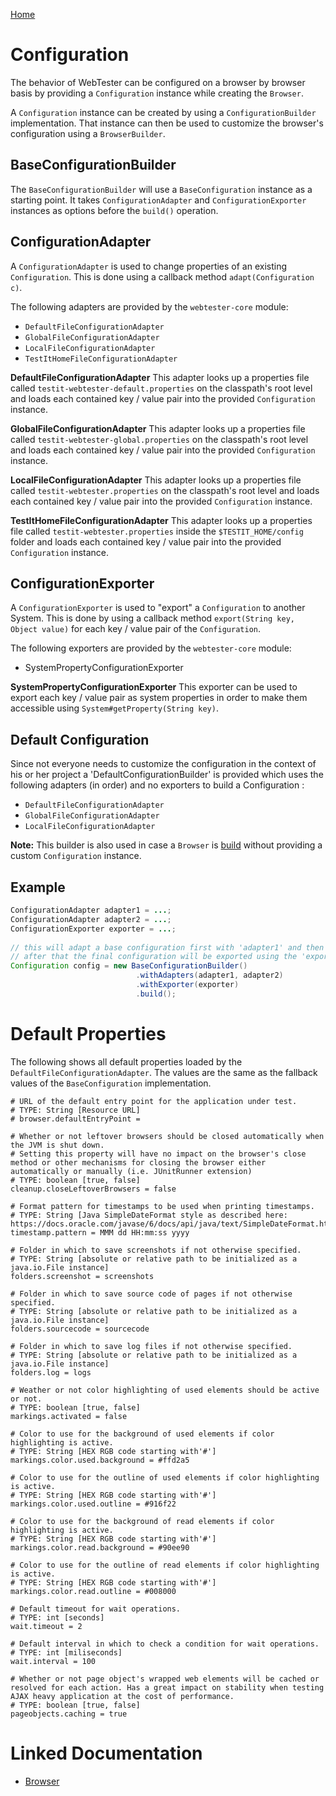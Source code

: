 [Home](../README.md)

# Configuration

The behavior of WebTester can be configured on a browser by browser basis
by providing a `Configuration` instance while creating the `Browser`.

A `Configuration` instance can be created by using a `ConfigurationBuilder` implementation.
That instance can then be used to customize the browser's configuration using a `BrowserBuilder`.

## BaseConfigurationBuilder
The `BaseConfigurationBuilder` will use a `BaseConfiguration` instance as a starting point.
It takes `ConfigurationAdapter` and `ConfigurationExporter` instances as options before the `build()` operation.

## ConfigurationAdapter
A `ConfigurationAdapter` is used to change properties of an existing `Configuration`.
This is done using a callback method `adapt(Configuration c)`.

The following adapters are provided by the `webtester-core` module:

- `DefaultFileConfigurationAdapter`
- `GlobalFileConfigurationAdapter`
- `LocalFileConfigurationAdapter`
- `TestItHomeFileConfigurationAdapter`

**DefaultFileConfigurationAdapter**
This adapter looks up a properties file called `testit-webtester-default.properties` on the classpath's root level
and loads each contained key / value pair into the provided `Configuration` instance.

**GlobalFileConfigurationAdapter**
This adapter looks up a properties file called `testit-webtester-global.properties` on the classpath's root level
and loads each contained key / value pair into the provided `Configuration` instance.

**LocalFileConfigurationAdapter**
This adapter looks up a properties file called `testit-webtester.properties` on the classpath's root level
and loads each contained key / value pair into the provided `Configuration` instance.

**TestItHomeFileConfigurationAdapter**
This adapter looks up a properties file called `testit-webtester.properties` inside the `$TESTIT_HOME/config` folder
and loads each contained key / value pair into the provided `Configuration` instance.

## ConfigurationExporter
A `ConfigurationExporter` is used to "export" a `Configuration` to another System.
This is done by using a callback method `export(String key, Object value)` for each key / value pair of the `Configuration`.

The following exporters are provided by the `webtester-core` module:

- SystemPropertyConfigurationExporter

**SystemPropertyConfigurationExporter**
This exporter can be used to export each key / value pair as system properties in order to make them accessible using `System#getProperty(String key)`.

## Default Configuration
Since not everyone needs to customize the configuration in the context of his or her project
a 'DefaultConfigurationBuilder' is provided which uses the following adapters (in order)
and no exporters to build a Configuration :
   
- `DefaultFileConfigurationAdapter`
- `GlobalFileConfigurationAdapter`
- `LocalFileConfigurationAdapter`
   
**Note:** This builder is also used in case a `Browser` is [build](browser.md) without providing a custom `Configuration` instance.

## Example
```java
ConfigurationAdapter adapter1 = ...;
ConfigurationAdapter adapter2 = ...;
ConfigurationExporter exporter = ...;
 
// this will adapt a base configuration first with 'adapter1' and then with 'adapter2'
// after that the final configuration will be exported using the 'exporter'
Configuration config = new BaseConfigurationBuilder()
                            .withAdapters(adapter1, adapter2)
                            .withExporter(exporter)
                            .build();
```

# Default Properties
The following shows all default properties loaded by the `DefaultFileConfigurationAdapter`.
The values are the same as the fallback values of the `BaseConfiguration` implementation.

```properties
# URL of the default entry point for the application under test.
# TYPE: String [Resource URL]
# browser.defaultEntryPoint =

# Whether or not leftover browsers should be closed automatically when the JVM is shut down.
# Setting this property will have no impact on the browser's close method or other mechanisms for closing the browser either automatically or manually (i.e. JUnitRunner extension)
# TYPE: boolean [true, false]
cleanup.closeLeftoverBrowsers = false
 
# Format pattern for timestamps to be used when printing timestamps.
# TYPE: String [Java SimpleDateFormat style as described here: https://docs.oracle.com/javase/6/docs/api/java/text/SimpleDateFormat.html]
timestamp.pattern = MMM dd HH:mm:ss yyyy
 
# Folder in which to save screenshots if not otherwise specified.
# TYPE: String [absolute or relative path to be initialized as a java.io.File instance]
folders.screenshot = screenshots
 
# Folder in which to save source code of pages if not otherwise specified.
# TYPE: String [absolute or relative path to be initialized as a java.io.File instance]
folders.sourcecode = sourcecode
 
# Folder in which to save log files if not otherwise specified.
# TYPE: String [absolute or relative path to be initialized as a java.io.File instance]
folders.log = logs
 
# Weather or not color highlighting of used elements should be active or not.
# TYPE: boolean [true, false]
markings.activated = false
 
# Color to use for the background of used elements if color highlighting is active.
# TYPE: String [HEX RGB code starting with'#']
markings.color.used.background = #ffd2a5

# Color to use for the outline of used elements if color highlighting is active.
# TYPE: String [HEX RGB code starting with'#']
markings.color.used.outline = #916f22

# Color to use for the background of read elements if color highlighting is active.
# TYPE: String [HEX RGB code starting with'#']
markings.color.read.background = #90ee90

# Color to use for the outline of read elements if color highlighting is active.
# TYPE: String [HEX RGB code starting with'#']
markings.color.read.outline = #008000
 
# Default timeout for wait operations.
# TYPE: int [seconds]
wait.timeout = 2
 
# Default interval in which to check a condition for wait operations.
# TYPE: int [miliseconds]
wait.interval = 100
 
# Whether or not page object's wrapped web elements will be cached or resolved for each action. Has a great impact on stability when testing AJAX heavy application at the cost of performance.
# TYPE: boolean [true, false]
pageobjects.caching = true
```

# Linked Documentation

- [Browser](browser.md)
